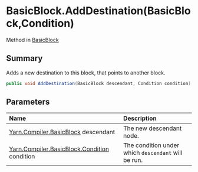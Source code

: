 # BasicBlock.AddDestination(BasicBlock,Condition)

Method in [BasicBlock](/docs/api/csharp/yarn.compiler.basicblock.md)

## Summary


Adds a new destination to this block, that points to another block.


```csharp
public void AddDestination(BasicBlock descendant, Condition condition)
```

## Parameters

|Name|Description|
|:---|:---|
|[Yarn.Compiler.BasicBlock](/docs/api/csharp/yarn.compiler.basicblock.md) descendant|The new descendant node.|
|[Yarn.Compiler.BasicBlock.Condition](/docs/api/csharp/yarn.compiler.basicblock.condition.md) condition|The condition under which  `descendant`  will be run.|

